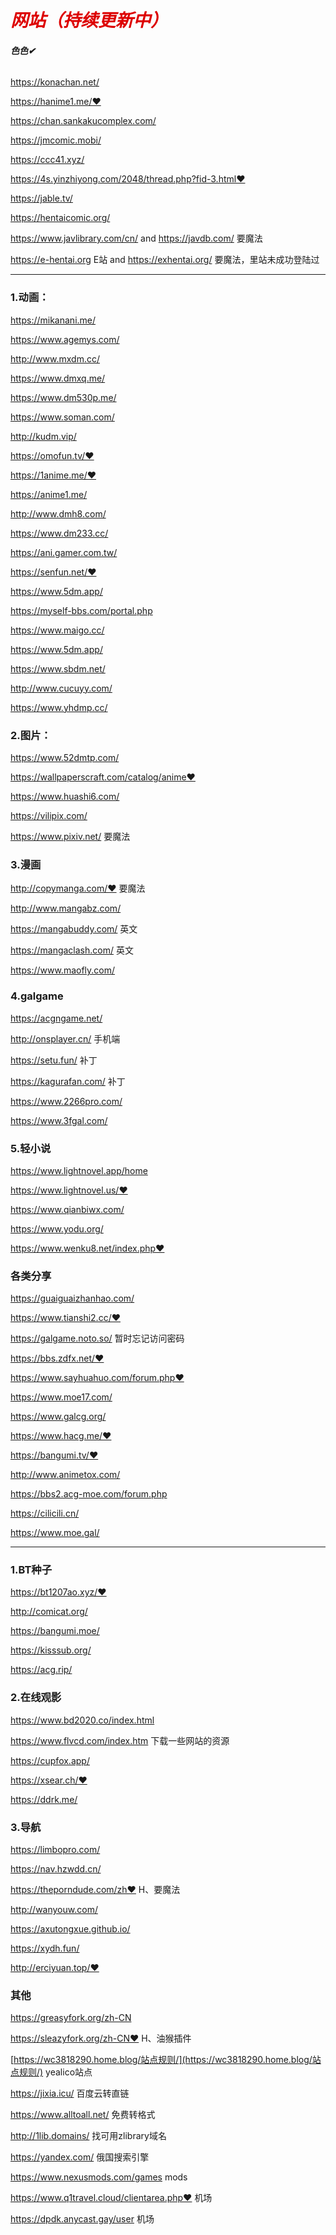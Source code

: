 # <font color="#dd0000">*网站（持续更新中）*</font>

######  ***色色✔***

https://konachan.net/ 

https://hanime1.me/❤

https://chan.sankakucomplex.com/

https://jmcomic.mobi/ 

https://ccc41.xyz/  

https://4s.yinzhiyong.com/2048/thread.php?fid-3.html❤  

https://jable.tv/

https://hentaicomic.org/

https://www.javlibrary.com/cn/    and    https://javdb.com/    要魔法

https://e-hentai.org  E站    and    https://exhentai.org/    要魔法，里站未成功登陆过

------

### 1.动画：

https://mikanani.me/

https://www.agemys.com/

http://www.mxdm.cc/

https://www.dmxq.me/

https://www.dm530p.me/

https://www.soman.com/

http://kudm.vip/

https://omofun.tv/❤

https://1anime.me/❤  

https://anime1.me/

http://www.dmh8.com/

https://www.dm233.cc/

https://ani.gamer.com.tw/

https://senfun.net/❤

https://www.5dm.app/

https://myself-bbs.com/portal.php

https://www.maigo.cc/

https://www.5dm.app/

https://www.sbdm.net/

http://www.cucuyy.com/

https://www.yhdmp.cc/

### 2.图片：

https://www.52dmtp.com/

https://wallpaperscraft.com/catalog/anime❤

https://www.huashi6.com/

https://vilipix.com/

https://www.pixiv.net/    要魔法

### 3.漫画

http://copymanga.com/❤    要魔法

http://www.mangabz.com/

https://mangabuddy.com/    英文

https://mangaclash.com/    英文

https://www.maofly.com/

### 4.galgame

https://acgngame.net/

http://onsplayer.cn/    手机端

https://setu.fun/    补丁

https://kagurafan.com/    补丁

https://www.2266pro.com/

https://www.3fgal.com/

### 5.轻小说

https://www.lightnovel.app/home

https://www.lightnovel.us/❤

https://www.qianbiwx.com/

https://www.yodu.org/

https://www.wenku8.net/index.php❤

### 各类分享

https://guaiguaizhanhao.com/

https://www.tianshi2.cc/❤

https://galgame.noto.so/    暂时忘记访问密码

https://bbs.zdfx.net/❤

https://www.sayhuahuo.com/forum.php❤

https://www.moe17.com/

https://www.galcg.org/

https://www.hacg.me/❤

https://bangumi.tv/❤

http://www.animetox.com/

https://bbs2.acg-moe.com/forum.php

https://cilicili.cn/

https://www.moe.gal/

------

### 1.BT种子

https://bt1207ao.xyz/❤

http://comicat.org/    

https://bangumi.moe/    

https://kisssub.org/   

https://acg.rip/

### 2.在线观影

https://www.bd2020.co/index.html

https://www.flvcd.com/index.htm    下载一些网站的资源

https://cupfox.app/

https://xsear.ch/❤

https://ddrk.me/

### 3.导航

https://limbopro.com/

https://nav.hzwdd.cn/

https://theporndude.com/zh❤    H、要魔法

http://wanyouw.com/

https://axutongxue.github.io/

https://xydh.fun/

http://erciyuan.top/❤

### 其他

https://greasyfork.org/zh-CN

https://sleazyfork.org/zh-CN❤    H、油猴插件

[https://wc3818290.home.blog/站点规则/](https://wc3818290.home.blog/站点规则/)    yealico站点

https://jixia.icu/    百度云转直链

https://www.alltoall.net/    免费转格式

http://1lib.domains/    找可用zlibrary域名

https://yandex.com/    俄国搜索引擎

https://www.nexusmods.com/games    mods

https://www.q1travel.cloud/clientarea.php❤    机场

https://dpdk.anycast.gay/user    机场
